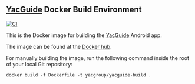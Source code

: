 ## [YacGuide] Docker Build Environment

[![CI](https://github.com/YacGroup/yacguide-docker-ci/actions/workflows/ci.yaml/badge.svg)](https://github.com/YacGroup/yacguide-docker-ci/actions/workflows/ci.yaml)

This is the Docker image for building the [YacGuide] Android app.

The image can be found at the [Docker hub].

For manually building the image, run the following command inside the
root of your local Git repository:

``` shell
docker build -f Dockerfile -t yacgroup/yacguide-build .
```


[YacGuide]: https://yacgroup.github.io/yacguide/
[Docker hub]: https://hub.docker.com/repository/docker/yacgroup/yacguide-build
